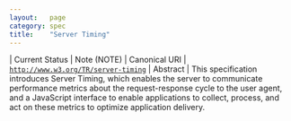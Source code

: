 ```yaml
---
layout:   page
category: spec
title:    "Server Timing"
---
```


| Current Status | Note (NOTE)
| Canonical URI | [`http://www.w3.org/TR/server-timing`](http://www.w3.org/TR/server-timing)
| Abstract | This specification introduces Server Timing, which enables the server to communicate performance metrics about the request-response cycle to the user agent, and a JavaScript interface to enable applications to collect, process, and act on these metrics to optimize application delivery.